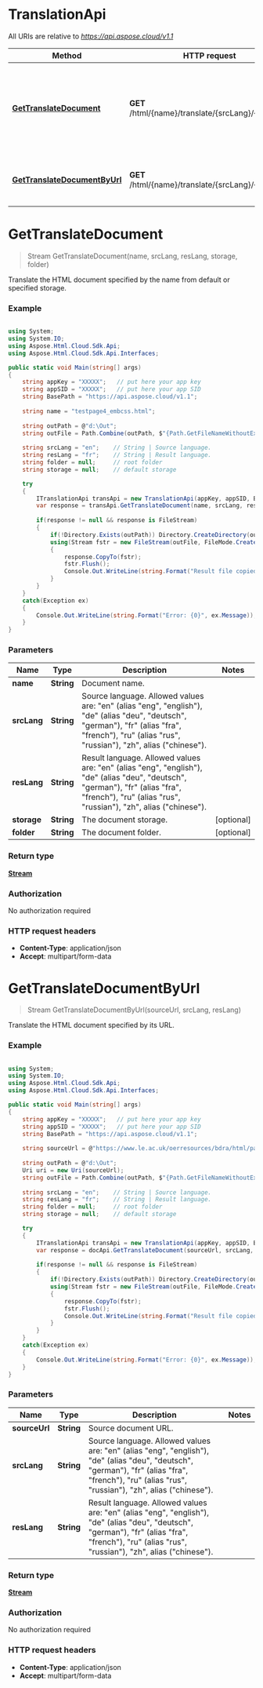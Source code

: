 # TranslationApi

All URIs are relative to *https://api.aspose.cloud/v1.1*

Method | HTTP request | Description
------------- | ------------- | -------------
[**GetTranslateDocument**](TranslationApi.md#GetTranslateDocument) | **GET** /html/{name}/translate/{srcLang}/{resLang} | Translate the HTML document specified by the name from default or specified storage.
[**GetTranslateDocumentByUrl**](TranslationApi.md#GetTranslateDocumentByUrl) | **GET** /html/{name}/translate/{srcLang}/{resLang} | Translate the HTML document specified by its URL.


<a name="GetTranslateDocument"></a>
# **GetTranslateDocument**
> Stream GetTranslateDocument(name, srcLang, resLang, storage, folder)

Translate the HTML document specified by the name from default or specified storage.

### Example
```csharp

using System;
using System.IO;
using Aspose.Html.Cloud.Sdk.Api;
using Aspose.Html.Cloud.Sdk.Api.Interfaces;

public static void Main(string[] args)
{
	string appKey = "XXXXX";   // put here your app key
	string appSID = "XXXXX";   // put here your app SID
	string BasePath = "https://api.aspose.cloud/v1.1";
	
	string name = "testpage4_embcss.html";
	
	string outPath = @"d:\Out";
	string outFile = Path.Combine(outPath, $"{Path.GetFileNameWithoutExtension(name)}_EnglishToFrench.html.zip");
	
	string srcLang = "en";    // String | Source language.
	string resLang = "fr";    // String | Result language.
	string folder = null;     // root folder
	string storage = null;    // default storage

	try
	{
	    ITranslationApi transApi = new TranslationApi(appKey, appSID, BasePath);
		var response = transApi.GetTranslateDocument(name, srcLang, resLang, storage, folder);
			
		if(response != null && response is FileStream)
		{
			if(!Directory.Exists(outPath)) Directory.CreateDirectory(outPath);
			using(Stream fstr = new FileStream(outFile, FileMode.Create, FileAccess.Write))
			{
				response.CopyTo(fstr);
				fstr.Flush();
				Console.Out.WriteLine(string.Format("Result file copied to: {0}", outFile));
			}
		}
	}
	catch(Exception ex)
	{
		Console.Out.WriteLine(string.Format("Error: {0}", ex.Message));
	}
}
```

### Parameters

Name | Type | Description  | Notes
------------- | ------------- | ------------- | -------------
 **name** | **String**| Document name. |
 **srcLang** | **String**| Source language. Allowed values are: "en" (alias "eng", "english"), "de" (alias "deu", "deutsch", "german"), "fr" (alias "fra", "french"), "ru" (alias "rus", "russian"), "zh", alias ("chinese").|
 **resLang** | **String**| Result language. Allowed values are: "en" (alias "eng", "english"), "de" (alias "deu", "deutsch", "german"), "fr" (alias "fra", "french"), "ru" (alias "rus", "russian"), "zh", alias ("chinese").|
 **storage** | **String**| The document storage. | [optional]
 **folder** | **String**| The document folder. | [optional]

### Return type

[**Stream**](FileStream.md)

### Authorization

No authorization required

### HTTP request headers

 - **Content-Type**: application/json
 - **Accept**: multipart/form-data

<a name="translationGetTranslateDocumentByUrl"></a>
# **GetTranslateDocumentByUrl**
> Stream GetTranslateDocumentByUrl(sourceUrl, srcLang, resLang)

Translate the HTML document specified by its URL.

### Example
```csharp

using System;
using System.IO;
using Aspose.Html.Cloud.Sdk.Api;
using Aspose.Html.Cloud.Sdk.Api.Interfaces;

public static void Main(string[] args)
{
	string appKey = "XXXXX";   // put here your app key
	string appSID = "XXXXX";   // put here your app SID
	string BasePath = "https://api.aspose.cloud/v1.1";
	
	string sourceUrl = @"https://www.le.ac.uk/oerresources/bdra/html/page_01.htm";
	
	string outPath = @"d:\Out";
	Uri uri = new Uri(sourceUrl);
	string outFile = Path.Combine(outPath, $"{Path.GetFileNameWithoutExtension(uri.Segments.LastOrDefault())}_EnglishToFrench.html.zip");
	
	string srcLang = "en";    // String | Source language.
	string resLang = "fr";    // String | Result language.
	string folder = null;     // root folder
	string storage = null;    // default storage

	try
	{
	    ITranslationApi transApi = new TranslationApi(appKey, appSID, BasePath);
		var response = docApi.GetTranslateDocument(sourceUrl, srcLang, resLang);
			
		if(response != null && response is FileStream)
		{
			if(!Directory.Exists(outPath)) Directory.CreateDirectory(outPath);
			using(Stream fstr = new FileStream(outFile, FileMode.Create, FileAccess.Write))
			{
				response.CopyTo(fstr);
				fstr.Flush();
				Console.Out.WriteLine(string.Format("Result file copied to: {0}", outFile));
			}
		}
	}
	catch(Exception ex)
	{
		Console.Out.WriteLine(string.Format("Error: {0}", ex.Message));
	}
}
```

### Parameters

Name | Type | Description  | Notes
------------- | ------------- | ------------- | -------------
 **sourceUrl** | **String**| Source document URL. |
 **srcLang** | **String**| Source language.  Allowed values are: "en" (alias "eng", "english"), "de" (alias "deu", "deutsch", "german"), "fr" (alias "fra", "french"), "ru" (alias "rus", "russian"), "zh", alias ("chinese").|
 **resLang** | **String**| Result language.  Allowed values are: "en" (alias "eng", "english"), "de" (alias "deu", "deutsch", "german"), "fr" (alias "fra", "french"), "ru" (alias "rus", "russian"), "zh", alias ("chinese").|

### Return type

[**Stream**](Stream.md)

### Authorization

No authorization required

### HTTP request headers

 - **Content-Type**: application/json
 - **Accept**: multipart/form-data


